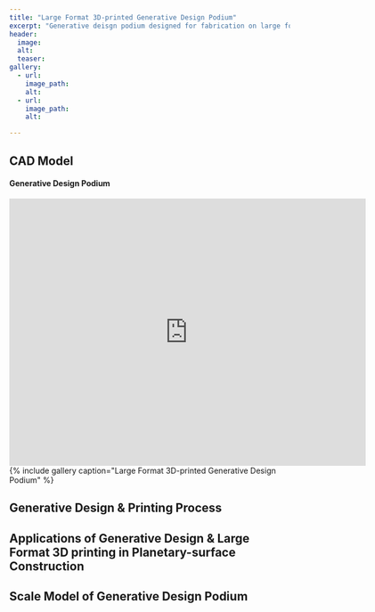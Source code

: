 ```yaml
---
title: "Large Format 3D-printed Generative Design Podium"
excerpt: "Generative deisgn podium designed for fabrication on large format 3D printer"
header:
  image: 
  alt: 
  teaser: 
gallery:
  - url: 
    image_path: 
    alt: 
  - url: 
    image_path: 
    alt: 

---
```

## CAD Model
#### Generative Design Podium
<iframe src="https://vanderbilt643.autodesk360.com/shares/public/SH512d4QTec90decfa6ef87e353687cd2c94?mode=embed" width="640" height="480" allowfullscreen="true" webkitallowfullscreen="true" mozallowfullscreen="true"  frameborder="0"></iframe>
{% include gallery caption="Large Format 3D-printed Generative Design Podium" %}

## Generative Design & Printing Process

## Applications of Generative Design & Large Format 3D printing in Planetary-surface Construction

## Scale Model of Generative Design Podium
